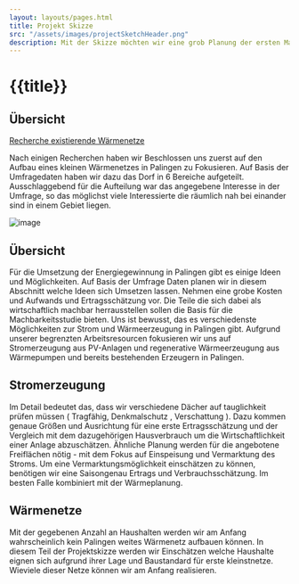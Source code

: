 ```yaml
---
layout: layouts/pages.html
title: Projekt Skizze
src: "/assets/images/projectSketchHeader.png"
description: Mit der Skizze möchten wir eine grob Planung der ersten Maßnahmen präsentieren.
---
```

# {{title}}

## Übersicht 

[Recherche existierende Wärmenetze](/pages/research_heating_network)

Nach einigen Recherchen haben wir Beschlossen uns zuerst auf den Aufbau eines kleinen Wärmenetzes in Palingen zu Fokusieren.
Auf Basis der Umfragedaten haben wir dazu das Dorf in 6 Bereiche aufgeteilt. Ausschlaggebend für die Aufteilung war das angegebene Interesse in der Umfrage, so das möglichst viele Interessierte die räumlich nah bei einander sind in einem Gebiet liegen. 

![image](/assets/images/warmenetz_aufteilung.jpg)



## Übersicht 

Für die Umsetzung der Energiegewinnung in Palingen gibt es einige Ideen und Möglichkeiten. Auf Basis der Umfrage Daten planen wir in diesem Abschnitt welche Ideen sich Umsetzen lassen. Nehmen eine grobe Kosten und Aufwands und Ertragsschätzung vor. Die Teile die sich dabei als wirtschaftlich machbar herrausstellen sollen die Basis für die Machbarkeitsstudie bieten. 
Uns ist bewusst, das es verschiedenste Möglichkeiten zur Strom und Wärmeerzeugung in Palingen gibt. Aufgrund unserer begrenzten Arbeitsresourcen fokusieren wir uns auf Stromerzeugung aus PV-Anlagen und regenerative Wärmeerzeugung aus Wärmepumpen und bereits bestehenden Erzeugern in Palingen.

## Stromerzeugung

Im Detail bedeutet das, dass wir verschiedene Dächer auf 
tauglichkeit prüfen müssen ( Tragfähig, Denkmalschutz , Verschattung ). 
Dazu kommen genaue Größen und Ausrichtung für eine erste  Ertragsschätzung und der Vergleich mit dem dazugehörigen Hausverbrauch um die Wirtschaftlichkeit einer Anlage abzuschätzen.
Ähnliche Planung werden für die angebotene Freiflächen nötig - mit dem Fokus auf Einspeisung und Vermarktung des Stroms.
Um eine Vermarktungsmöglichkeit einschätzen zu können, benötigen wir eine Saisongenau Ertrags und Verbrauchsschätzung. Im besten Falle kombiniert mit der Wärmeplanung. 

## Wärmenetze
Mit der gegebenen Anzahl an Haushalten werden wir am Anfang wahrscheinlich kein Palingen weites Wärmenetz aufbauen können. 
In diesem Teil der Projektskizze werden wir Einschätzen welche Haushalte eignen sich aufgrund ihrer Lage und Baustandard für erste kleinstnetze. Wieviele dieser Netze können wir am Anfang realisieren.
